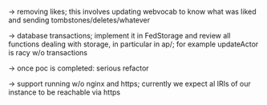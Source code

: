-> removing likes; this involves updating webvocab to know what was
   liked and sending tombstones/deletes/whatever

-> database transactions; implement it in FedStorage and review all
   functions dealing with storage, in particular in ap/; for example
   updateActor is racy w/o transactions

-> once poc is completed: serious refactor

-> support running w/o nginx and https; currently we expect al IRIs
   of our instance to be reachable via https

